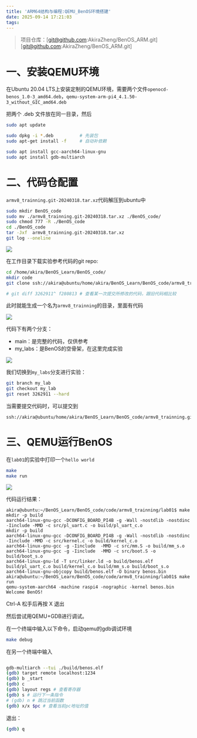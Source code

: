 ```yaml
---
title: 'ARM64结构与编程:QEMU_BenOS环境搭建'
date: 2025-09-14 17:21:03
tags:
---
```


> 项目仓库：[git@github.com:AkiraZheng/BenOS_ARM.git][git@github.com:AkiraZheng/BenOS_ARM.git]

# 一、安装QEMU环境

在Ubuntu 20.04 LTS上安装定制的QEMU环境，需要两个文件`openocd-benos_1.0-3_amd64.deb`，`qemu-system-arm-pi4_4.1.50-3_without_GIC_amd64.deb`

把两个 .deb 文件放在同一目录，然后
```bash
sudo apt update

sudo dpkg -i *.deb          # 先装包
sudo apt-get install -f     # 自动补依赖

sudo apt install gcc-aarch64-linux-gnu
sudo apt install gdb-multiarch
```

# 二、代码仓配置

`armv8_trainning.git-20240318.tar.xz`代码解压到ubuntu中

```bash
sudo mkdir BenOS_code
sudo mv ./armv8_trainning.git-20240318.tar.xz ./BenOS_code/
sudo chmod 777 -R ./BenOS_code
cd ./BenOS_code
tar -Jxf  armv8_trainning.git-20240318.tar.xz
git log --oneline
```

<img src=2025-09-15-00-03-44.png>


在工作目录下载实验参考代码的git repo:

```bash
cd /home/akira/BenOS_Learn/BenOS_code/
mkdir code
git clone ssh://akira@ubuntu/home/akira/BenOS_Learn/BenOS_code/armv8_trainning.git

# git diff 3262911^ f280813 # 查看某一次提交所修改的代码，跟旧代码相比较
```

此时就能生成一个名为`armv8_trainning`的目录，里面有代码

<img src=2025-09-14-18-06-06.png>

代码下有两个分支：

- main：是完整的代码，仅供参考
- my_labs：是BenOS的空骨架，在这里完成实验

<img src=2025-09-15-00-06-15.png>

我们切换到`my_labs`分支进行实验：

```bash
git branch my_lab
git checkout my_lab
git reset 3262911 --hard
```

当需要提交代码时，可以提交到

```
ssh://akira@ubuntu/home/akira/BenOS_Learn/BenOS_code/armv8_trainning.git
```

# 三、QEMU运行BenOS

在`lab01`的实验中打印一个`hello world`

```bash
make
make run
```

<img src=2025-09-14-18-24-43.png>

代码运行结果：

```shell
akira@ubuntu:~/BenOS_Learn/BenOS_code/code/armv8_trainning/lab01$ make
mkdir -p build
aarch64-linux-gnu-gcc -DCONFIG_BOARD_PI4B -g -Wall -nostdlib -nostdinc -Iinclude -MMD -c src/pl_uart.c -o build/pl_uart_c.o
mkdir -p build
aarch64-linux-gnu-gcc -DCONFIG_BOARD_PI4B -g -Wall -nostdlib -nostdinc -Iinclude -MMD -c src/kernel.c -o build/kernel_c.o
aarch64-linux-gnu-gcc -g -Iinclude  -MMD -c src/mm.S -o build/mm_s.o
aarch64-linux-gnu-gcc -g -Iinclude  -MMD -c src/boot.S -o build/boot_s.o
aarch64-linux-gnu-ld -T src/linker.ld -o build/benos.elf  build/pl_uart_c.o build/kernel_c.o build/mm_s.o build/boot_s.o
aarch64-linux-gnu-objcopy build/benos.elf -O binary benos.bin
akira@ubuntu:~/BenOS_Learn/BenOS_code/code/armv8_trainning/lab01$ make run
qemu-system-aarch64 -machine raspi4 -nographic -kernel benos.bin
Welcome BenOS!
```

Ctrl-A 松手后再按 X 退出

然后尝试用QEMU+GDB进行调试。

在一个终端中输入以下命令，启动qemu的gdb调试环境

```bash
make debug
```

在另一个终端中输入

<!-- gdb的使用方法后面挪到linux技巧中 -->
```bash

gdb-multiarch --tui ./build/benos.elf
(gdb) target remote localhost:1234
(gdb) b _start
(gdb) c
(gdb) layout regs # 查看寄存器
(gdb) s # 运行下一条指令
# (gdb) n # 跳过当前函数
(gdb) x/x $pc # 查看当前pc地址的值
```

退出：

```bash
(gdb) q
```


